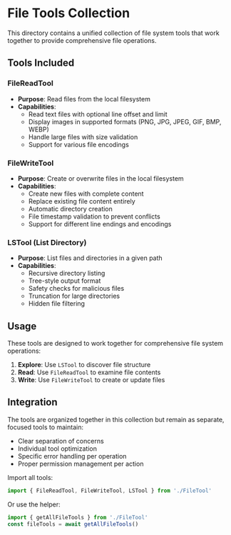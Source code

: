 # File Tools Collection

This directory contains a unified collection of file system tools that work together to provide comprehensive file operations.

## Tools Included

### FileReadTool
- **Purpose**: Read files from the local filesystem
- **Capabilities**:
  - Read text files with optional line offset and limit
  - Display images in supported formats (PNG, JPG, JPEG, GIF, BMP, WEBP)
  - Handle large files with size validation
  - Support for various file encodings

### FileWriteTool
- **Purpose**: Create or overwrite files in the local filesystem
- **Capabilities**:
  - Create new files with complete content
  - Replace existing file content entirely
  - Automatic directory creation
  - File timestamp validation to prevent conflicts
  - Support for different line endings and encodings

### LSTool (List Directory)
- **Purpose**: List files and directories in a given path
- **Capabilities**:
  - Recursive directory listing
  - Tree-style output format
  - Safety checks for malicious files
  - Truncation for large directories
  - Hidden file filtering

## Usage

These tools are designed to work together for comprehensive file system operations:

1. **Explore**: Use `LSTool` to discover file structure
2. **Read**: Use `FileReadTool` to examine file contents
3. **Write**: Use `FileWriteTool` to create or update files

## Integration

The tools are organized together in this collection but remain as separate, focused tools to maintain:
- Clear separation of concerns
- Individual tool optimization
- Specific error handling per operation
- Proper permission management per action

Import all tools:
```typescript
import { FileReadTool, FileWriteTool, LSTool } from './FileTool'
```

Or use the helper:
```typescript
import { getAllFileTools } from './FileTool'
const fileTools = await getAllFileTools()
```
